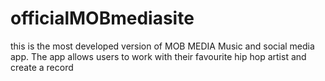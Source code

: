 # officialMOBmediasite
this is the most developed version of MOB MEDIA Music and social media app. The app allows users to work with their favourite hip hop artist and create a record
